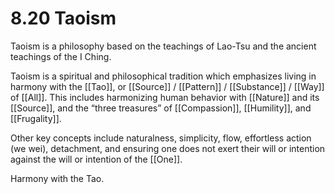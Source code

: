 # 8.20 Taoism

Taoism is a philosophy based on the teachings of Lao-Tsu and the ancient teachings of the I Ching. 

Taoism is a spiritual and philosophical tradition which emphasizes living in harmony with the [[Tao]], or [[Source]] / [[Pattern]] / [[Substance]] / [[Way]] of [[All]]. This includes harmonizing human behavior with [[Nature]] and its [[Source]], and the “three treasures” of [[Compassion]], [[Humility]], and [[Frugality]]. 

Other key concepts include naturalness, simplicity, flow, effortless action (we wei), detachment, and ensuring one does not exert their will or intention against the will or intention of the [[One]].

Harmony with the Tao.

